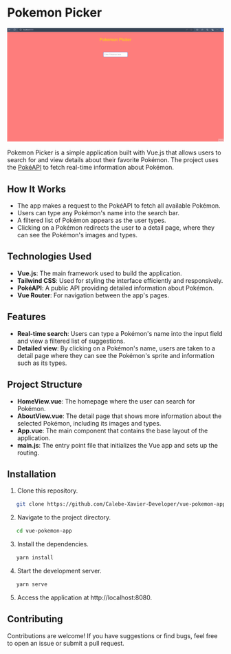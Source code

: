 # Pokemon Picker

![Pokemon Picker](./public/poke-app.gif)

Pokemon Picker is a simple application built with Vue.js that allows users to search for and view details about their favorite Pokémon. The project uses the [PokéAPI](https://pokeapi.co/) to fetch real-time information about Pokémon.

## How It Works

- The app makes a request to the PokéAPI to fetch all available Pokémon.
- Users can type any Pokémon's name into the search bar.
- A filtered list of Pokémon appears as the user types.
- Clicking on a Pokémon redirects the user to a detail page, where they can see the Pokémon's images and types.

## Technologies Used

- **Vue.js**: The main framework used to build the application.
- **Tailwind CSS**: Used for styling the interface efficiently and responsively.
- **PokéAPI**: A public API providing detailed information about Pokémon.
- **Vue Router**: For navigation between the app's pages.

## Features

- **Real-time search**: Users can type a Pokémon's name into the input field and view a filtered list of suggestions.
- **Detailed view**: By clicking on a Pokémon's name, users are taken to a detail page where they can see the Pokémon's sprite and information such as its types.

## Project Structure

- **HomeView.vue**: The homepage where the user can search for Pokémon.
- **AboutView.vue**: The detail page that shows more information about the selected Pokémon, including its images and types.
- **App.vue**: The main component that contains the base layout of the application.
- **main.js**: The entry point file that initializes the Vue app and sets up the routing.

## Installation

1. Clone this repository.
```bash
   git clone https://github.com/Calebe-Xavier-Developer/vue-pokemon-app.git
```

2. Navigate to the project directory.
```bash
   cd vue-pokemon-app
```

3. Install the dependencies.
```bash
   yarn install
```

4. Start the development server.
```bash
   yarn serve
```

5. Access the application at http://localhost:8080.

## Contributing

Contributions are welcome! If you have suggestions or find bugs, feel free to open an issue or submit a pull request.
